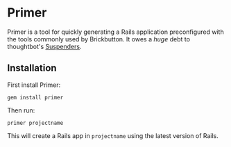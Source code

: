 # Primer
Primer is a tool for quickly generating a Rails application preconfigured with
the tools commonly used by Brickbutton. It owes a _huge_
debt to thoughtbot's [Suspenders](https://github.com/thoughtbot/suspenders).

## Installation

First install Primer:

    gem install primer

Then run:

    primer projectname

This will create a Rails app in `projectname` using the latest version of Rails.
